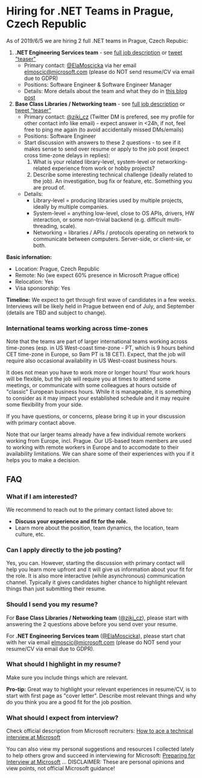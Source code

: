 # Hiring for .NET Teams in Prague, Czech Republic

As of 2019/6/5 we are hiring 2 full .NET teams in Prague, Czech Repubic:
1. **.NET Engineering Services team** - see [full job description](https://careers.microsoft.com/i/us/en/job/632975/Software-Engineer-Core-Development-Tools) or [tweet "teaser"](https://twitter.com/ziki_cz/status/1136498403418955776)
    * Primary contact: [@ElaMoscicka](https://twitter.com/ElaMoscicka) via her email [elmoscic@microsoft.com](mailto:elmoscic@microsoft.com) (please do NOT send resume/CV via email due to GDPR)
    * Positions: Software Engineer & Software Engineer Manager
    * Details: More details about the team and what they do in [this blog post](https://devblogs.microsoft.com/dotnet/the-evolving-infrastructure-of-net-core/)
1. **Base Class Libraries / Networking team** - see [full job description](https://careers.microsoft.com/i/us/en/job/633945/Software-Engineer-NET-Core-Platform) or [tweet "teaser"](https://twitter.com/ziki_cz/status/1136498644725698561)
    * Primary contact: [@ziki_cz](https://twitter.com/ziki_cz) (Twitter DM is prefered, see my profile for other contact info like email) - expect answer in <24h, if not, feel free to ping me again (to avoid accidentally missed DMs/emails)
    * Positions: Software Engineer
    * Start discussion with answers to these 2 questions - to see if it makes sense to send over resume or apply to the job post (expect cross time-zone delays in replies):
        1. What is your related library-level, system-level or networking-related experience from work or hobby projects?
        2. Describe some interesting technical challenge (ideally related to the job). An investigation, bug fix or feature, etc. Something you are proud of.
    * Details:
        * Library-level = producing libraries used by multiple projects, ideally by multiple companies.
        * System-level = anything low-level, close to OS APIs, drivers, HW interaction, or some non-trivial backend (e.g. difficult multi-threading, scale).
        * Networking = libraries / APIs / protocols operating on network to communicate between computers. Server-side, or client-sie, or both.


**Basic infornation:**
* Location: Prague, Czech Republic
* Remote: No (we expect 60% presence in Microsoft Prague office)
* Relocation: Yes
* Visa sponsorship: Yes


**Timeline:** We expect to get through first wave of candidates in a few weeks.
Interviews will be likely held in Prague between end of July, and September (details are TBD and subject to change).

### International teams working across time-zones

Note that the teams are part of larger international teams working across time-zones (esp. in US West-coast time-zone - PT, which is 9 hours behind CET time-zone in Europe, so 9am PT is 18 CET).
Expect, that the job will require also occasional availability in US West-coast business hours.

It does not mean you have to work more or longer hours!
Your work hours will be flexible, but the job will require you at times to attend some meetings, or communicate with some colleagues at hours outside of "classic" European business hours.
While it is manageable, it is something to consider as it may impact your established schedule and it may require some flexibility from your side.

If you have questions, or concerns, please bring it up in your discussion with primary contact above.

Note that our larger teams already have a few individual remote workers working from Europe, incl. Prague.
Our US-based team members are used to working with remote workers in Europe and to accomodate to their availability limitations.
We can share some of their experiences with you if it helps you to make a decision.


## FAQ


### What if I am interested?

We recommend to reach out to the primary contact listed above to:
* **Discuss your experience and fit for the role.**
* Learn more about the position, team dynamics, the location, team culture, etc.


### Can I apply directly to the job posting?

Yes, you can.
However, starting the discussion with primary contact will help you learn more upfront and it will give us information about your fit for the role.
It is also more interactive (while asynchronous) communication channel.
Typically it gives candidates higher chance to highlight relevant things than just submitting their resume.


### Should I send you my resume?

For **Base Class Libraries / Networking team** ([@ziki_cz](https://twitter.com/ziki_cz)), please start with answering the 2 questions above before you send over your resume.

For **.NET Engineering Services team** ([@ElaMoscicka](https://twitter.com/ElaMoscicka)), please start chat with her via email [elmoscic@microsoft.com](mailto:elmoscic@microsoft.com) (please do NOT send your resume/CV via email due to GDPR).


### What should I highlight in my resume?

Make sure you include things which are relevant.

**Pro-tip:** Great way to highlight your relevant experiences in resume/CV, is to start with first page as "cover letter".
Describe most relevant things and why do you think you are a good fit for the job position.


### What should I expect from interview?

Check official description from Microsoft recruiters: [How to ace a technical interview at Microsoft](https://news.microsoft.com/life/how-to-ace-a-technical-interview-at-microsoft)

You can also view my personal suggestions and resources I collected lately to help others grow and succeed in interviewing for Microsoft: [Preparing for Interview at Microsoft](/interview_prep)
... DISCLAIMER: These are personal opinions and view points, not official Microsoft guidance!
